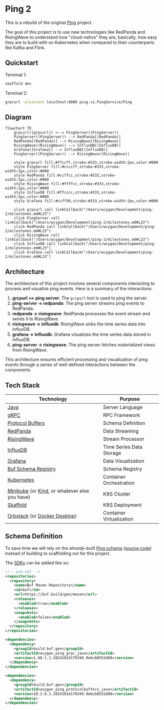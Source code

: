 # Ping 2

This is a rebuild of the original [Ping](https://github.com/wcygan/ping) project.

The goal of this project is to use new technologies like RedPanda and RisingWave to understand how "cloud-native" they
are; basically, how easy they are to build with on Kubernetes when compared to their counterparts like Kafka and Flink.

## Quickstart

Terminal 1:

```bash
skaffold dev
```

Terminal 2:

```bash
grpcurl -plaintext localhost:8080 ping.v1.PingService/Ping
```

## Diagram

```mermaid
flowchart TD
    grpcurl([grpcurl]) <--> PingServer((PingServer))
    PingServer((PingServer)) --> RedPanda[(RedPanda)]
    RedPanda[(RedPanda)] --> RisingWave[(RisingWave)]
    RisingWave((RisingWave)) --> InfluxDB[(InfluxDB)]
    Grafana([Grafana]) --> InfluxDB[(InfluxDB)]
    PingServer((PingServer)) --> RisingWave((RisingWave))

    style grpcurl fill:#ffccff,stroke:#333,stroke-width:2px,color:#000
    style PingServer fill:#ccccff,stroke:#333,stroke-width:2px,color:#000
    style RedPanda fill:#ccffcc,stroke:#333,stroke-width:2px,color:#000
    style RisingWave fill:#ffffcc,stroke:#333,stroke-width:2px,color:#000
    style InfluxDB fill:#ffcccc,stroke:#333,stroke-width:2px,color:#000
    style Grafana fill:#ccff99,stroke:#333,stroke-width:2px,color:#000

    click grpcurl call linkCallback("/Users/wcygan/Development/ping-2/milestones.md#L23")
    click PingServer call linkCallback("/Users/wcygan/Development/ping-2/milestones.md#L23")
    click RedPanda call linkCallback("/Users/wcygan/Development/ping-2/milestones.md#L23")
    click RisingWave call linkCallback("/Users/wcygan/Development/ping-2/milestones.md#L23")
    click InfluxDB call linkCallback("/Users/wcygan/Development/ping-2/milestones.md#L23")
    click Grafana call linkCallback("/Users/wcygan/Development/ping-2/milestones.md#L23")
```

## Architecture

The architecture of this project involves several components interacting to process and visualize ping events. Here is a summary of the interactions:

1. **grcpurl <-> ping server**: The `grcpurl` tool is used to ping the server.
2. **ping-server -> redpanda**: The ping server streams ping events to RedPanda.
3. **redpanda -> risingwave**: RedPanda processes the event stream and sends it to RisingWave.
4. **risingwave -> influxdb**: RisingWave sinks the time series data into InfluxDB.
5. **grafana -> influxdb**: Grafana visualizes the time series data stored in InfluxDB.
6. **ping-server -> risingwave**: The ping server fetches materialized views from RisingWave.

This architecture ensures efficient processing and visualization of ping events through a series of well-defined interactions between the components.


## Tech Stack

| Technology                                                                                                                                                              | Purpose                  |
|-------------------------------------------------------------------------------------------------------------------------------------------------------------------------|--------------------------|
| [Java](https://dev.java/)                                                                                                                                               | Server Language          |
| [gRPC](https://grpc.io/docs/languages/java/quickstart/)                                                                                                                 | RPC Framework            |
| [Protocol Buffers](https://protobuf.dev/)                                                                                                                               | Schema Definition        |
| [RedPanda](https://www.redpanda.com/)                                                                                                                                   | Data Streaming           |
| [RisingWave](https://risingwave.com/)                                                                                                                                   | Stream Processor         |
| [InfluxDB](https://www.influxdata.com/)                                                                                                                                 | Time Series Data Storage |
| [Grafana](https://grafana.com/)                                                                                                                                         | Data Visualization       |
| [Buf Schema Registry](https://buf.build/product/bsr)                                                                                                                    | Schema Registry          |
| [Kubernetes](https://kubernetes.io/)                                                                                                                                    | Container Orchestration  |
| [Minikube](https://minikube.sigs.k8s.io/docs/start/?arch=%2Fmacos%2Farm64%2Fstable%2Fbinary+download) (or [Kind](https://kind.sigs.k8s.io/), or whatever else you have) | K8S Cluster              |
| [Skaffold](https://skaffold.dev/)                                                                                                                                       | K8S Deployment           |
| [Orbstack](https://orbstack.dev/) (or [Docker Desktop](https://www.docker.com/products/docker-desktop/))                                                                | Container Virtualization |

## Schema Definition

To save time we will rely on the *already-built* [Ping schema](https://buf.build/wcygan/ping) ([source code](https://github.com/wcygan/ping/blob/main/proto/ping/v1/ping.proto)) instead of building to scaffolding
out for this project.

The [SDKs](https://buf.build/wcygan/ping/sdks) can be added like so:

```xml
<!-- pom.xml -->
<repositories>
  <repository>
    <name>Buf Maven Repository</name>
    <id>buf</id>
    <url>https://buf.build/gen/maven</url>
    <releases>
      <enabled>true</enabled>
    </releases>
    <snapshots>
      <enabled>false</enabled>
    </snapshots>
  </repository>
</repositories>

<dependencies>
  <dependency>
    <groupId>build.buf.gen</groupId>
    <artifactId>wcygan_ping_grpc_java</artifactId>
    <version>1.68.1.1.20241014170349.9ebcb8552d88</version>
  </dependency>
</dependencies>

<dependencies>
  <dependency>
    <groupId>build.buf.gen</groupId>
    <artifactId>wcygan_ping_protocolbuffers_java</artifactId>
    <version>28.3.0.2.20241014170349.9ebcb8552d88</version>
  </dependency>
</dependencies>
```